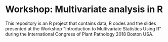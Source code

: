 # Workshop: Multivariate analysis in R 
This repository is an R project that contains data, R codes and the slides presented at the Workshop "Introduction to Multivariate Statistics Using R" during the International Congress of Plant Pathology 2018 Boston USA.
